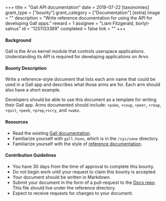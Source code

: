 +++
title = "Gall API documentation"
date = 2019-07-22
[taxonomies]
grant_type = ["bounty"]
grant_category = ["Documentation"]
[extra]
image = ""
description = "Write reference documentation for using the API for developing Gall apps."
reward = 1
assignee = "Liam Fitzgerald, borlyt-salnus"
id = "1251133389"
completed = false
link = ""
+++

#### Background

Gall is the Arvo kernel module that controls userspace applications. Understanding its API is required for developing applications on Arvo.

#### Bounty Description

Write a reference-style document that lists each arm name that could be used in a Gall app and describes what those arms are for. Each arm should also have a short example. 

Developers should be able to use this document as a template for writing their Gall app. Arms documented should include: `+poke`, `+coup`, `+peer`, `+reap`, `+quit`, `+peek`, `+prep`,`+scry`, and `+wake`. 

#### Resources

* Read the existing [Gall documentation](https://urbit.org/docs/learn/arvo/gall/).
* Familiarize yourself with `gall.hoon`, which is in the `/sys/vane` directory.
* Familiarize yourself with the style of [reference documentation](https://urbit.org/docs/reference/).

#### Contribution Guidelines

* You have 30 days from the time of approval to complete this bounty.
* Do not begin work until your request to claim this bounty is accepted.
* Your document should be written in Markdown.
* Submit your document in the form of a pull-request to the [Docs repo](https://github.com/urbit/docs). This file should live under the reference directory.
* Expect to receive requests for changes to your document.

    